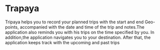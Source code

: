 # Trapaya
Tripaya helps you to record your planned trips with the start and end Geo-points, accompanied with the date and time of the trip and notes.The application also reminds you with his trips on the time specified by you. In addition,the application navigates you to your destination. After that, the application keeps track with the upcoming and past trips

